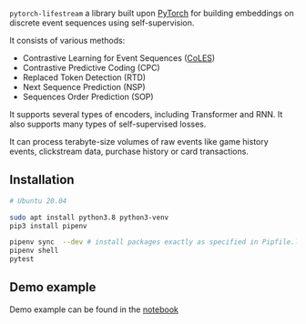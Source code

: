 `pytorch-lifestream` a library built upon [PyTorch](https://pytorch.org/) for building embeddings on discrete event sequences using self-supervision.

It consists of various methods:

- Contrastive Learning for Event Sequences ([CoLES](https://arxiv.org/abs/2002.08232))
- Contrastive Predictive Coding (CPC)
- Replaced Token Detection (RTD)
- Next Sequence Prediction (NSP)
- Sequences Order Prediction (SOP)

It supports several types of encoders, including Transformer and RNN. It also supports many types of self-supervised losses.

It can process terabyte-size volumes of raw events like game history events, clickstream data, purchase history or card transactions.

## Installation

```sh
# Ubuntu 20.04

sudo apt install python3.8 python3-venv
pip3 install pipenv

pipenv sync  --dev # install packages exactly as specified in Pipfile.lock
pipenv shell
pytest

```
## Demo example

Demo example can be found in the [notebook](demo/example.ipynb)
